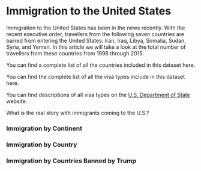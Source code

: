 Immigration to the United States
================================

Immigration to the United States has been in the news recently. With the recent executive order, travellers from the following seven countries are barred from entering the 
United States: Iran, Iraq, Libya, Somalia, Sudan, Syria, and Yemen. In this article we will take a look at the total number of travellers from these countries from 1998 through
2015. 

You can find a complete list of all the countries included in this dataset here. 

You can find the complete list of all the visa types include in this dataset here.

You can find descriptions of all visa types on the [U.S. Department of State](https://travel.state.gov/content/visas/en/general/all-visa-categories.html) website.

What is the real story with immigrants coming to the U.S.?

### Immigration by Continent

### Immigration by Country

### Immigration by Countries Banned by Trump